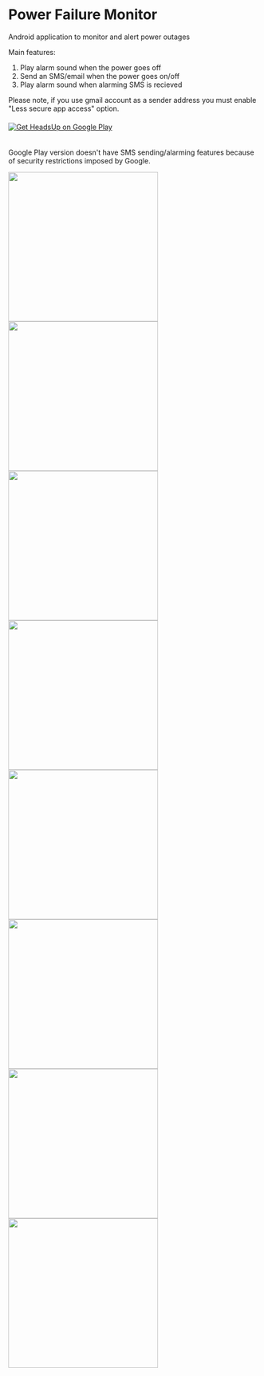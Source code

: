 # Power Failure Monitor
Android application to monitor and alert power outages

Main features:
1. Play alarm sound when the power goes off
2. Send an SMS/email when the power goes on/off
3. Play alarm sound when alarming SMS is recieved

Please note, if you use gmail account as a sender address you must enable
"Less secure app access" option. <br>
<a href="https://play.google.com/store/apps/details?id=com.rsargsyan.simplepowerfailuremonitor">
  <img alt="Get HeadsUp on Google Play" vspace="20"
       src="http://developer.android.com/images/brand/en_generic_rgb_wo_60.png" />
</a>

Google Play version doesn't have SMS sending/alarming features because of security restrictions imposed by Google.

<span><img src="https://user-images.githubusercontent.com/5219842/112354689-5f0d3580-8ce6-11eb-9f0c-ef77c0e752d3.png" height=300 />
<img src="https://user-images.githubusercontent.com/5219842/112354693-5fa5cc00-8ce6-11eb-891b-f94be33d92df.jpg" height=300/>
<img src="https://user-images.githubusercontent.com/5219842/112354698-603e6280-8ce6-11eb-9d2e-6d4990a2b61e.jpg" height=300/>
<img src="https://user-images.githubusercontent.com/5219842/112354699-603e6280-8ce6-11eb-91a8-f040e778e72d.jpg" height=300/>
<img src="https://user-images.githubusercontent.com/5219842/112354702-60d6f900-8ce6-11eb-86d8-ee5d5fd09cbd.jpg" height=300/>
<img src="https://user-images.githubusercontent.com/5219842/112354703-60d6f900-8ce6-11eb-8ba4-5e334840be85.jpg" height=300/>
<img src="https://user-images.githubusercontent.com/5219842/112354707-62082600-8ce6-11eb-8b4c-481b37a07eb2.jpg" height=300/>
<img src="https://user-images.githubusercontent.com/5219842/112354713-63395300-8ce6-11eb-84f7-2588ad3d2013.jpg" height=300/></span>







